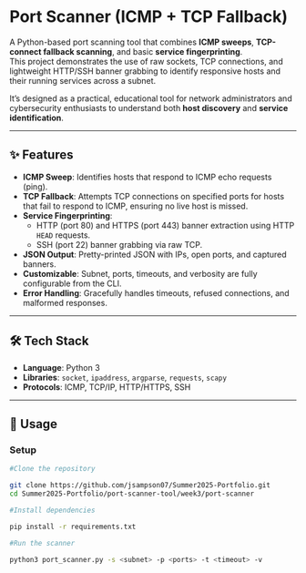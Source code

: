 # Port Scanner (ICMP + TCP Fallback)

A Python-based port scanning tool that combines **ICMP sweeps**, **TCP-connect fallback scanning**, and basic **service fingerprinting**.  
This project demonstrates the use of raw sockets, TCP connections, and lightweight HTTP/SSH banner grabbing to identify responsive hosts and their running services across a subnet.  

It’s designed as a practical, educational tool for network administrators and cybersecurity enthusiasts to understand both **host discovery** and **service identification**.

---

## ✨ Features
- **ICMP Sweep**: Identifies hosts that respond to ICMP echo requests (ping).  
- **TCP Fallback**: Attempts TCP connections on specified ports for hosts that fail to respond to ICMP, ensuring no live host is missed.  
- **Service Fingerprinting**:
  - HTTP (port 80) and HTTPS (port 443) banner extraction using HTTP `HEAD` requests.
  - SSH (port 22) banner grabbing via raw TCP.  
- **JSON Output**: Pretty-printed JSON with IPs, open ports, and captured banners.  
- **Customizable**: Subnet, ports, timeouts, and verbosity are fully configurable from the CLI.  
- **Error Handling**: Gracefully handles timeouts, refused connections, and malformed responses.  

---

## 🛠️ Tech Stack
- **Language**: Python 3  
- **Libraries**: `socket`, `ipaddress`, `argparse`, `requests`, `scapy`  
- **Protocols**: ICMP, TCP/IP, HTTP/HTTPS, SSH  

---

## 📖 Usage

### Setup
```bash
#Clone the repository

git clone https://github.com/jsampson07/Summer2025-Portfolio.git
cd Summer2025-Portfolio/port-scanner-tool/week3/port-scanner

#Install dependencies

pip install -r requirements.txt

#Run the scanner

python3 port_scanner.py -s <subnet> -p <ports> -t <timeout> -v
